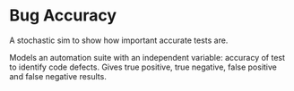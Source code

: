 # Bug Accuracy
A  stochastic sim to show how important accurate tests are.  

Models an automation suite with an independent variable: accuracy of test to identify code defects.  Gives true positive, true negative, false positive and false negative results.  
